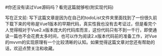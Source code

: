 #你还没有读过Vue源码吗？看完这篇就够啦(附实现代码)

写在正文前: 写下这篇文章是因为在自己的todoList文件夹里面找到了一份很久前下载下来的号称是Vue1版本的早期代码，真实性我也没有去考证过，但是看完个人觉得相对于Vue2.x版本庞大的代码库而言，这份代码只有不到一千行，即使通读一篇也不会花费太多时间，也可以作为阅读2.x版本代码前的准备工作，对Vue的mvvm的实现原理有一个比较清晰的认知。如果觉得这篇文章对您还有帮助的话，欢迎点赞关注和收藏。

